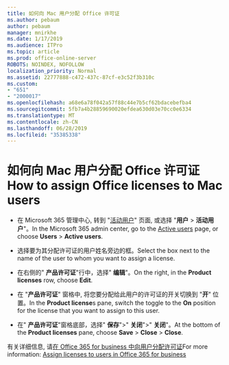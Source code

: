 ```yaml
---
title: 如何向 Mac 用户分配 Office 许可证
ms.author: pebaum
author: pebaum
manager: mnirkhe
ms.date: 1/17/2019
ms.audience: ITPro
ms.topic: article
ms.prod: office-online-server
ROBOTS: NOINDEX, NOFOLLOW
localization_priority: Normal
ms.assetid: 22777888-c472-437c-87cf-e3c52f3b310c
ms.custom:
- "651"
- "2000017"
ms.openlocfilehash: a68e6a78f042a57f88c44e7b5cf62bdacebefba4
ms.sourcegitcommit: 5fb7a4b28859690020efdea630d03e70cc0e6334
ms.translationtype: MT
ms.contentlocale: zh-CN
ms.lasthandoff: 06/28/2019
ms.locfileid: "35385338"
---
```

# <a name="how-to-assign-office-licenses-to-mac-users"></a><span data-ttu-id="7477f-102">如何向 Mac 用户分配 Office 许可证</span><span class="sxs-lookup"><span data-stu-id="7477f-102">How to assign Office licenses to Mac users</span></span>

- <span data-ttu-id="7477f-103">在 Microsoft 365 管理中心, 转到 "[活动用户](https://go.microsoft.com/fwlink/p/?linkid=834822)" 页面, 或选择 "**用户** \> **活动用户**"。</span><span class="sxs-lookup"><span data-stu-id="7477f-103">In the Microsoft 365 admin center, go to the [Active users](https://go.microsoft.com/fwlink/p/?linkid=834822) page, or choose **Users** \> **Active users**.</span></span>

- <span data-ttu-id="7477f-104">选择要为其分配许可证的用户姓名旁边的框。</span><span class="sxs-lookup"><span data-stu-id="7477f-104">Select the box next to the name of the user to whom you want to assign a license.</span></span>

- <span data-ttu-id="7477f-105">在右侧的" **产品许可证**"行中，选择" **编辑**"。</span><span class="sxs-lookup"><span data-stu-id="7477f-105">On the right, in the **Product licenses** row, choose **Edit**.</span></span>

- <span data-ttu-id="7477f-106">在 "**产品许可证**" 窗格中, 将您要分配给此用户的许可证的开关切换到 "**开**" 位置。</span><span class="sxs-lookup"><span data-stu-id="7477f-106">In the **Product license**s pane, switch the toggle to the **On** position for the license that you want to assign to this user.</span></span>

- <span data-ttu-id="7477f-107">在" **产品许可证**"窗格底部，选择" **保存**"\>" **关闭**"\>" **关闭**"。</span><span class="sxs-lookup"><span data-stu-id="7477f-107">At the bottom of the **Product licenses** pane, choose **Save** \> **Close** \> **Close**.</span></span>

<span data-ttu-id="7477f-108">有关详细信息, 请[在 Office 365 for business 中向用户分配许可证](https://docs.microsoft.com/office365/admin/subscriptions-and-billing/assign-licenses-to-users)</span><span class="sxs-lookup"><span data-stu-id="7477f-108">For more information: [Assign licenses to users in Office 365 for business](https://docs.microsoft.com/office365/admin/subscriptions-and-billing/assign-licenses-to-users)</span></span>
  